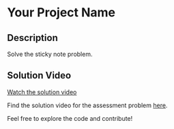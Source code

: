 # Your Project Name


## Description
  Solve the sticky note problem. 

## Solution Video
[Watch the solution video](https://www.loom.com/share/aa9bd1dd083a4af38930dc9654476920?sid=30f420fc-fef1-44a2-ac77-9aeb22ca7b18)


Find the solution video for the assessment problem [here](https://www.loom.com/share/aa9bd1dd083a4af38930dc9654476920?sid=30f420fc-fef1-44a2-ac77-9aeb22ca7b18).

Feel free to explore the code and contribute!
